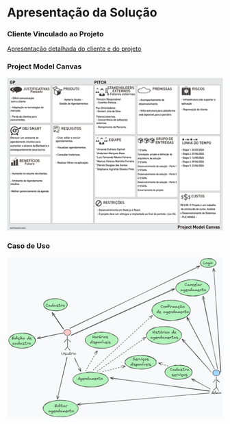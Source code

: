 # Apresentação da Solução


### Cliente Vinculado ao Projeto

<a href="./pdf/Apresentação do projeto.pdf">Apresentação detalhada do cliente e do projeto</a>


### Project Model Canvas

![Model Canvas](../documentos/img/projectModelCanvas.png)

### Caso de Uso

![Model Canvas](../documentos/img/casodeuso.jpeg)